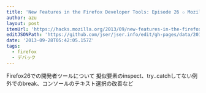 ```yaml
---
title: 'New Features in the Firefox Developer Tools: Episode 26 ✩ Mozilla Hacks – the Web developer blog'
author: azu
layout: post
itemUrl: 'https://hacks.mozilla.org/2013/09/new-features-in-the-firefox-developer-tools-episode-26/'
editJSONPath: 'https://github.com/jser/jser.info/edit/gh-pages/data/2013/09/index.json'
date: '2013-09-28T05:42:05.157Z'
tags:
  - firefox
  - デバック
---
```

Firefox26での開発者ツールについて
擬似要素のinspect、try..catchしてない例外でのbreak、コンソールのテキスト選択の改善など
